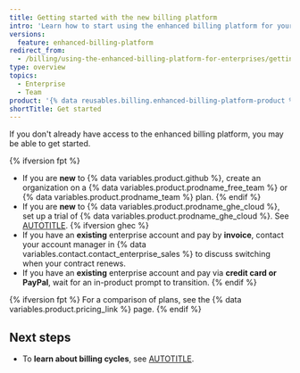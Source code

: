 ```yaml
---
title: Getting started with the new billing platform
intro: 'Learn how to start using the enhanced billing platform for your {% data variables.enterprise.enterprise_or_org %} account.'
versions:
  feature: enhanced-billing-platform
redirect_from:
  - /billing/using-the-enhanced-billing-platform-for-enterprises/getting-started-with-the-enhanced-billing-platform
type: overview
topics:
  - Enterprise
  - Team
product: '{% data reusables.billing.enhanced-billing-platform-product %}'
shortTitle: Get started
---
```


If you don't already have access to the enhanced billing platform, you may be able to get started.

{% ifversion fpt %}
* If you are **new** to {% data variables.product.github %}, create an organization on a {% data variables.product.prodname_free_team %} or {% data variables.product.prodname_team %} plan.
{% endif %}
* If you are **new** to {% data variables.product.prodname_ghe_cloud %}, set up a trial of {% data variables.product.prodname_ghe_cloud %}. See [AUTOTITLE](/admin/overview/setting-up-a-trial-of-github-enterprise-cloud).
{% ifversion ghec %}
* If you have an **existing** enterprise account and pay by **invoice**, contact your account manager in {% data variables.contact.contact_enterprise_sales %} to discuss switching when your contract renews.
* If you have an **existing** enterprise account and pay via **credit card or PayPal**, wait for an in-product prompt to transition.
{% endif %}

{% ifversion fpt %}
For a comparison of plans, see the {% data variables.product.pricing_link %} page.
{% endif %}

## Next steps

* To **learn about billing cycles**, see [AUTOTITLE](/billing/using-the-new-billing-platform/about-the-billing-cycle).
